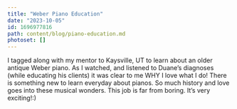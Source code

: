 ```yaml
---
title: "Weber Piano Education"
date: "2023-10-05"
id: 1696977816
path: content/blog/piano-education.md
photoset: []
---
```

I tagged along with my mentor to Kaysville, UT to learn about an older antique Weber piano. As I watched, and listened to Duane’s diagnoses (while educating his clients) it was clear to me WHY I love what I do! There is something new to learn everyday about pianos. So much history and love goes into these musical wonders. This job is far from boring. It’s very exciting!:)
